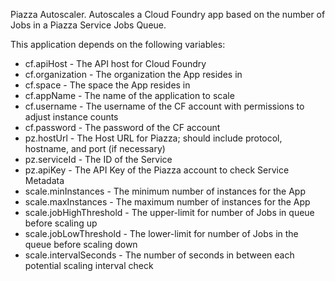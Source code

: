 Piazza Autoscaler. Autoscales a Cloud Foundry app based on the number of Jobs in a Piazza Service Jobs Queue.

This application depends on the following variables:
- cf.apiHost - The API host for Cloud Foundry
- cf.organization - The organization the App resides in
- cf.space - The space the App resides in
- cf.appName - The name of the application to scale
- cf.username - The username of the CF account with permissions to adjust instance counts
- cf.password - The password of the CF account
- pz.hostUrl - The Host URL for Piazza; should include protocol, hostname, and port (if necessary)
- pz.serviceId - The ID of the Service
- pz.apiKey - The API Key of the Piazza account to check Service Metadata
- scale.minInstances - The minimum number of instances for the App
- scale.maxInstances - The maximum number of instances for the App
- scale.jobHighThreshold - The upper-limit for number of Jobs in queue before scaling up
- scale.jobLowThreshold - The lower-limit for number of Jobs in the queue before scaling down
- scale.intervalSeconds - The number of seconds in between each potential scaling interval check